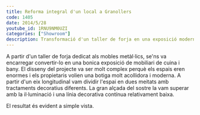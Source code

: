 ```yaml
---
title: Reforma integral d'un local a Granollers
code: 1405
date: 2014/5/28
youtube_id: 1RNU9NM0UZI
categories: ["Showroom"]
description: Transformació d'un taller de forja en una exposició moderna de mobles de cuina i bany, amb un disseny interior complex que divideix l'espai i utilitza la il·luminació per aconseguir una sensació acollidora.
---
```


A partir d'un taller de forja dedicat als mobles metàl·lics, se'ns va encarregar convertir-lo en una bonica exposició de mobiliari de cuina i bany. El disseny del projecte va ser molt complex perquè els espais eren enormes i els propietaris volien una botiga molt acollidora i moderna. A partir d'un eix longitudinal vam dividir l'espai en dues meitats amb tractaments decoratius diferents. La gran alçada del sostre la vam superar amb la il·luminació i una línia decorativa contínua relativament baixa.

El resultat és evident a simple vista.

